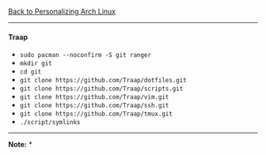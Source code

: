 [Back to Personalizing Arch Linux](../03-personalize-arch-linux.md)
***

#### Traap 

* `sudo pacman --noconfirm -S git ranger`
* `mkdir git`
* `cd git`
* `git clone https://github.com/Traap/dotfiles.git`
* `git clone https://github.com/Traap/scripts.git`
* `git clone https://github.com/Traap/vim.git`
* `git clone https://github.com/Traap/ssh.git`
* `git clone https://github.com/Traap/tmux.git`
* `./script/symlinks`

---
__Note:__ 
*
